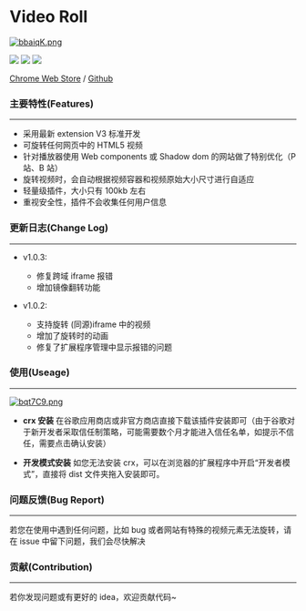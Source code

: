 <!--
 * @description:
 * @Author: Gouxinyu
 * @Date: 2022-01-13 22:43:33
-->

# Video Roll

[![bbaiqK.png](https://s1.ax1x.com/2022/03/13/bbaiqK.png)](https://imgtu.com/i/bbaiqK)

![](https://img.shields.io/github/stars/gxy5202/VideoRoll) ![](https://img.shields.io/github/package-json/v/gxy5202/VideoRoll) ![](https://img.shields.io/github/package-json/license/gxy5202/VideoRoll)

[Chrome Web Store](https://chrome.google.com/webstore/detail/video-roll/cokngoholafkeghnhhdlmiadlojpindm?hl=zh-CN&authuser=0 "Chrome Web Store") / [Github](https://github.com/gxy5202/ "Github")

### 主要特性(Features)

---

-   采用最新 extension V3 标准开发
-   可旋转任何网页中的 HTML5 视频
-   针对播放器使用 Web components 或 Shadow dom 的网站做了特别优化（P 站、B 站）
-   旋转视频时，会自动根据视频容器和视频原始大小尺寸进行自适应
-   轻量级插件，大小只有 100kb 左右
-   重视安全性，插件不会收集任何用户信息

### 更新日志(Change Log)

---

-   v1.0.3:

    -   修复跨域 iframe 报错
    -   增加镜像翻转功能

-   v1.0.2:
    -   支持旋转 (同源)iframe 中的视频
    -   增加了旋转时的动画
    -   修复了扩展程序管理中显示报错的问题

### 使用(Useage)

---

[![bqt7C9.png](https://s1.ax1x.com/2022/03/13/bqt7C9.png)](https://imgtu.com/i/bqt7C9)

-   **crx 安装**
    在谷歌应用商店或非官方商店直接下载该插件安装即可（由于谷歌对于新开发者采取信任制策略，可能需要数个月才能进入信任名单，如提示不信任，需要点击确认安装）

-   **开发模式安装**
    如您无法安装 crx，可以在浏览器的扩展程序中开启“开发者模式”，直接将 dist 文件夹拖入安装即可。

### 问题反馈(Bug Report)

---

若您在使用中遇到任何问题，比如 bug 或者网站有特殊的视频元素无法旋转，请在 issue 中留下问题，我们会尽快解决

### 贡献(Contribution)

---

若你发现问题或有更好的 idea，欢迎贡献代码~
